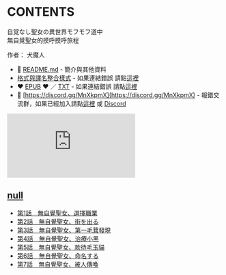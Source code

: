# CONTENTS

自覚なし聖女の異世界モフモフ道中  
無自覺聖女的摸呼摸呼旅程  

作者： 犬魔人  



- :closed_book: [README.md](README.md) - 簡介與其他資料
- [格式與譯名整合樣式](https://github.com/bluelovers/node-novel/blob/master/lib/locales/%E8%87%AA%E8%A6%9A%E3%81%AA%E3%81%97%E8%81%96%E5%A5%B3%E3%81%AE%E7%95%B0%E4%B8%96%E7%95%8C%E3%83%A2%E3%83%95%E3%83%A2%E3%83%95%E9%81%93%E4%B8%AD.ts) - 如果連結錯誤 請點[這裡](https://github.com/bluelovers/node-novel/blob/master/lib/locales/)
-  :heart: [EPUB](https://gitlab.com/demonovel/epub-txt/blob/master/girl/%E7%84%A1%E8%87%AA%E8%A6%BA%E8%81%96%E5%A5%B3%E7%9A%84%E6%91%B8%E5%91%BC%E6%91%B8%E5%91%BC%E6%97%85%E7%A8%8B.epub) :heart:  ／ [TXT](https://gitlab.com/demonovel/epub-txt/blob/master/girl/out/%E7%84%A1%E8%87%AA%E8%A6%BA%E8%81%96%E5%A5%B3%E7%9A%84%E6%91%B8%E5%91%BC%E6%91%B8%E5%91%BC%E6%97%85%E7%A8%8B.out.txt) - 如果連結錯誤 請點[這裡](https://gitlab.com/demonovel/epub-txt/blob/master/girl/)
- :mega: [https://discord.gg/MnXkpmX](https://discord.gg/MnXkpmX) - 報錯交流群，如果已經加入請點[這裡](https://discordapp.com/channels/467794087769014273/467794088285175809) 或 [Discord](https://discordapp.com/channels/@me)


![導航目錄](https://chart.apis.google.com/chart?cht=qr&chs=150x150&chl=https://gitlab.com/novel-group/txt-source/blob/master/girl/自覚なし聖女の異世界モフモフ道中/導航目錄.md "導航目錄")




## [null](00000_null)

- [第1話　無自覺聖女、選擇職業](00000_null/00010_%E7%AC%AC1%E8%A9%B1%E3%80%80%E7%84%A1%E8%87%AA%E8%A6%BA%E8%81%96%E5%A5%B3%E3%80%81%E9%81%B8%E6%93%87%E8%81%B7%E6%A5%AD.txt)
- [第2話　無自覺聖女、街を出る](00000_null/00020_%E7%AC%AC2%E8%A9%B1%E3%80%80%E7%84%A1%E8%87%AA%E8%A6%BA%E8%81%96%E5%A5%B3%E3%80%81%E8%A1%97%E3%82%92%E5%87%BA%E3%82%8B.txt)
- [第3話　無自覺聖女、第一毛茸發現](00000_null/00030_%E7%AC%AC3%E8%A9%B1%E3%80%80%E7%84%A1%E8%87%AA%E8%A6%BA%E8%81%96%E5%A5%B3%E3%80%81%E7%AC%AC%E4%B8%80%E6%AF%9B%E8%8C%B8%E7%99%BC%E7%8F%BE.txt)
- [第4話　無自覺聖女、治療小黑](00000_null/00040_%E7%AC%AC4%E8%A9%B1%E3%80%80%E7%84%A1%E8%87%AA%E8%A6%BA%E8%81%96%E5%A5%B3%E3%80%81%E6%B2%BB%E7%99%82%E5%B0%8F%E9%BB%91.txt)
- [第5話　無自覺聖女、款待毛玉貓](00000_null/00050_%E7%AC%AC5%E8%A9%B1%E3%80%80%E7%84%A1%E8%87%AA%E8%A6%BA%E8%81%96%E5%A5%B3%E3%80%81%E6%AC%BE%E5%BE%85%E6%AF%9B%E7%8E%89%E8%B2%93.txt)
- [第6話　無自覺聖女、命名する](00000_null/00060_%E7%AC%AC6%E8%A9%B1%E3%80%80%E7%84%A1%E8%87%AA%E8%A6%BA%E8%81%96%E5%A5%B3%E3%80%81%E5%91%BD%E5%90%8D%E3%81%99%E3%82%8B.txt)
- [第7話　無自覺聖女、被人傳喚](00000_null/00070_%E7%AC%AC7%E8%A9%B1%E3%80%80%E7%84%A1%E8%87%AA%E8%A6%BA%E8%81%96%E5%A5%B3%E3%80%81%E8%A2%AB%E4%BA%BA%E5%82%B3%E5%96%9A.txt)

